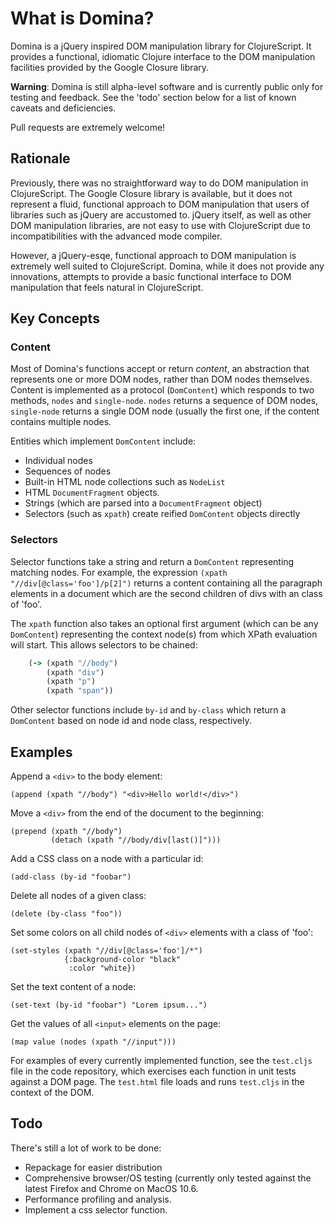 # What is Domina?

Domina is a jQuery inspired DOM manipulation library for ClojureScript. It provides a functional, idiomatic Clojure interface to the DOM manipulation facilities provided by the Google Closure library.

**Warning**: Domina is still alpha-level software and is currently public only for testing and feedback. See the 'todo' section below for a list of known caveats and deficiencies.

Pull requests are extremely welcome!

## Rationale

Previously, there was no straightforward way to do DOM manipulation in ClojureScript. The Google Closure library is available, but it does not represent a fluid, functional approach to DOM manipulation that users of libraries such as jQuery are accustomed to. jQuery itself, as well as other DOM manipulation libraries, are not easy to use with ClojureScript due to incompatibilities with the advanced mode compiler.

However, a jQuery-esqe, functional approach to DOM manipulation is extremely well suited to ClojureScript. Domina, while it does not provide any innovations, attempts to provide a basic functional interface to DOM manipulation that feels natural in ClojureScript.

## Key Concepts

### Content
Most of Domina's functions accept or return *content*, an abstraction that represents one or more DOM nodes, rather than DOM nodes themselves. Content is implemented as a protocol (`DomContent`) which responds to two methods, `nodes` and `single-node`. `nodes` returns a sequence of DOM nodes, `single-node` returns a single DOM node (usually the first one, if the content contains multiple nodes.

Entities which implement `DomContent` include:

* Individual nodes
* Sequences of nodes
* Built-in HTML node collections such as `NodeList`
* HTML `DocumentFragment` objects.
* Strings (which are parsed into a `DocumentFragment` object)
* Selectors (such as `xpath`) create reified `DomContent` objects directly

### Selectors

Selector functions take a string and return a `DomContent` representing matching nodes. For example, the expression `(xpath "//div[@class='foo']/p[2]")` returns a content containing all the paragraph elements in a document  which are the second children of divs with an class of 'foo'.

The `xpath` function also takes an optional first argument (which can be any `DomContent`) representing the context node(s) from which XPath evaluation will start. This allows selectors to be chained:

```clojure
    (-> (xpath "//body")
        (xpath "div")
        (xpath "p")
        (xpath "span"))
```

Other selector functions include `by-id` and `by-class` which return a `DomContent` based on node id and node class, respectively.

## Examples

Append a `<div>` to the body element:

    (append (xpath "//body") "<div>Hello world!</div>")

Move a `<div>` from the end of the document to the beginning:

    (prepend (xpath "//body") 
             (detach (xpath "//body/div[last()]")))

Add a CSS class on a node with a particular id:

    (add-class (by-id "foobar")

Delete all nodes of a given class:

    (delete (by-class "foo"))

Set some colors on all child nodes of `<div>` elements with a class of 'foo':

    (set-styles (xpath "//div[@class='foo']/*")
                {:background-color "black"
                 :color "white})

Set the text content of a node:

    (set-text (by-id "foobar") "Lorem ipsum...")

Get the values of all `<input>` elements on the page:

    (map value (nodes (xpath "//input")))

For examples of every currently implemented function, see the `test.cljs` file in the code repository, which exercises each function in unit tests against a DOM page. The `test.html` file loads and runs `test.cljs` in the context of the DOM.

## Todo

There's still a lot of work to be done:

* Repackage for easier distribution
* Comprehensive browser/OS testing (currently only tested against the latest Firefox and Chrome on MacOS 10.6.
* Performance profiling and analysis.
* Implement a css selector function.